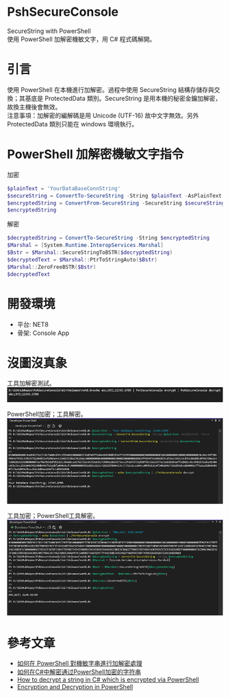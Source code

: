 # PshSecureConsole
 SecureString with PowerShell   
 使用 PowerShell 加解密機敏文字，用 C# 程式碼解開。

# 引言
使用 PowerShell 在本機進行加解密。過程中使用 SecureString 結構存儲存與交換；其基底是 ProtectedData 類別。SecureString 是用本機的秘密金鑰加解密，故換主機後會無效。   
注意事項：加解密的編解碼是用 Unicode (UTF-16) 故中文字無效。另外 ProtectedData 類別只能在 windows 環境執行。

# PowerShell 加解密機敏文字指令
加密
```powershell
$plainText = 'YourDataBaseConnString'
$secureString = ConvertTo-SecureString -String $plainText -AsPlainText -Force
$encryptedString = ConvertFrom-SecureString -SecureString $secureString
$encryptedString
```
解密
```powershell
$decryptedString = ConvertTo-SecureString -String $encryptedString
$Marshal = [System.Runtime.InteropServices.Marshal]
$Bstr = $Marshal::SecureStringToBSTR($decryptedString)
$decryptedText = $Marshal::PtrToStringAuto($Bstr)
$Marshal::ZeroFreeBSTR($Bstr)
$decryptedText
```
 
# 開發環境
* 平台: NET8
* 骨架: Console App

# 沒圖沒真象
工具加解密測試。   
![工具加解密測試](/_doc/encrypt_decrypt_test.png)

PowerShell加密；工具解密。   
![PowerShell加密；工具解密](/_doc/psh_encrypt_decrypt.png)

工具加密；PowerShell工具解密。   
![工具加密；PowerShell工具解密](/_doc/encrypt_psh_descrypt.png)
 
# 參考文章
* [如何在 PowerShell 對機敏字串進行加解密處理](https://blog.miniasp.com/post/2023/09/18/Encryption-and-Decryption-in-PowerShell)
* [如何在C#中解密通过PowerShell加密的字符串](https://cloud.tencent.com/developer/ask/sof/112156544)
* [How to decrypt a string in C# which is encrypted via PowerShell](https://stackoverflow.com/questions/30859038/how-to-decrypt-a-string-in-c-sharp-which-is-encrypted-via-powershell)
* [Encryption and Decryption in PowerShell](https://medium.com/@nikhilsda/encryption-and-decryption-in-powershell-e7a678c5cd7d)
